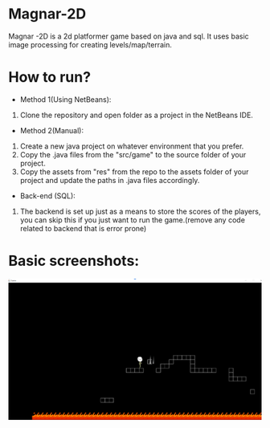 # Magnar-2D

Magnar -2D is a 2d platformer game based on java and sql. It uses basic image processing for creating levels/map/terrain.

# How to run?
* Method 1(Using NetBeans):  
1. Clone the repository and open folder as a project in the NetBeans IDE.
* Method 2(Manual):
1. Create a new java project on whatever environment that you prefer.
2. Copy the .java files from the "src/game" to the source folder of your project.
3. Copy the assets from "res" from the repo to the assets folder of your project and update the paths in .java files accordingly.

* Back-end (SQL):
1. The backend is set up just as a means to store the scores of the players, you can skip this if you just want to run the game.(remove any code related to backend that is error prone)

# Basic screenshots:
![Image](https://github.com/Harshpatel249/magnar2d/blob/master/sc1.png)

